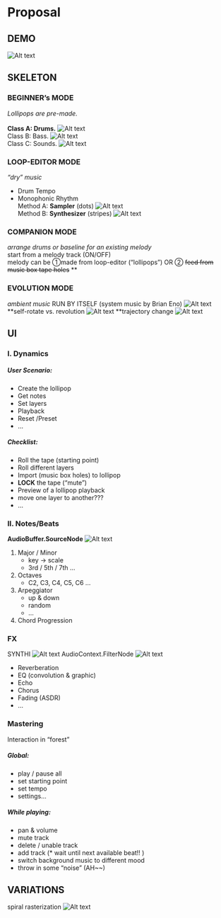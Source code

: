 # Proposal
## DEMO
![Alt text](https://github.com/CandylabS/Lollipop-Forest/blob/master/public/img/screenshots/demo.png?raw=true)
## SKELETON
### BEGINNER’s MODE
*Lollipops are pre-made.*
</br></br><strong>Class A: Drums.</strong>
![Alt text](https://github.com/CandylabS/Lollipop-Forest/blob/master/public/img/screenshots/Madeon1.png?raw=true)
</br>Class B: Bass.
![Alt text](https://github.com/CandylabS/Lollipop-Forest/blob/master/public/img/screenshots/Madeon2.png?raw=true)
</br>Class C: Sounds.
![Alt text](https://github.com/CandylabS/Lollipop-Forest/blob/master/public/img/screenshots/Madeon3.png?raw=true)
### LOOP-EDITOR MODE
*“dry” music*
* Drum Tempo
* Monophonic Rhythm
<br>Method A: **Sampler** (dots)
![Alt text](https://github.com/CandylabS/Lollipop-Forest/blob/master/public/img/screenshots/Sampler.png?raw=true)
<br>Method B: **Synthesizer** (stripes)
![Alt text](https://github.com/CandylabS/Lollipop-Forest/blob/master/public/img/screenshots/Synthesizer.png?raw=true)
### COMPANION MODE
*arrange drums or baseline for an existing melody*
</br>start from a melody track (ON/OFF)
</br>melody can be ①made from loop-editor (“lollipops”) OR ② ~~feed from music box tape holes~~ **
### EVOLUTION MODE
*ambient music*
RUN BY ITSELF (system music by Brian Eno)
![Alt text](https://github.com/CandylabS/Lollipop-Forest/blob/master/public/img/screenshots/discreetmusic.jpg?raw=true)
**self-rotate vs. revolution
![Alt text](https://github.com/CandylabS/Lollipop-Forest/blob/master/public/img/screenshots/Circles.png?raw=true)
**trajectory change
![Alt text](https://github.com/CandylabS/Lollipop-Forest/blob/master/public/img/screenshots/MetaBalls.png?raw=true)
## UI
### I. Dynamics
##### User Scenario:
* Create the lollipop
* Get notes
* Set layers
* Playback
* Reset /Preset
* …
##### Checklist:
* Roll the tape (starting point)
* Roll different layers
* Import (music box holes) to lollipop
* **LOCK** the tape (“mute”)
* Preview of a lollipop playback
* move one layer to another???
* …
### II. Notes/Beats	
**AudioBuffer.SourceNode**
![Alt text](https://github.com/CandylabS/Lollipop-Forest/blob/master/public/img/screenshots/webaudio-graph-airports-system.png?raw=true)
1. Major / Minor
	* key -> scale
	* 3rd / 5th / 7th …
2. Octaves
	* C2, C3, C4, C5, C6 …
3. Arpeggiator
	* up & down
	* random
	* …
4. Chord Progression	
### FX	
SYNTHI
![Alt text](https://github.com/CandylabS/Lollipop-Forest/blob/master/public/img/screenshots/SYNTHI.jpeg?raw=true)
AudioContext.FilterNode
![Alt text](https://github.com/CandylabS/Lollipop-Forest/blob/master/public/img/screenshots/webaudio-graph-discreet-full.png?raw=true)
* Reverberation
* EQ (convolution & graphic)
* Echo
* Chorus
* Fading (ASDR)
* …
### Mastering
Interaction in “forest”
##### Global:
* play / pause all
* set starting point
* set tempo
* settings…
##### While playing:
* pan & volume
* mute track
* delete / unable track
* add track (* wait until next available beat!! )
* switch background music to different mood
* throw in some “noise” (AH~~)
## VARIATIONS
spiral rasterization
![Alt text](https://github.com/CandylabS/Lollipop-Forest/blob/master/public/img/screenshots/Rasterize.png?raw=true)





